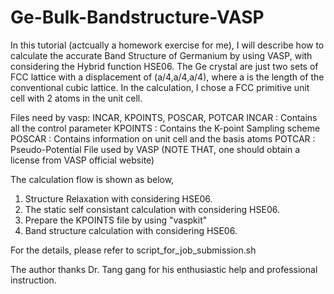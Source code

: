 # Ge-Bulk-Bandstructure-VASP
In this tutorial (actcually a homework exercise for me), I will describe how to calculate the accurate Band Structure of Germanium by using VASP, with considering the Hybrid function HSE06. The Ge crystal are just two sets of FCC lattice with a displacement of (a/4,a/4,a/4), where a is the length of the conventional cubic lattice. In the calculation, I chose a FCC primitive unit cell with 2 atoms in the unit cell.

Files need by vasp: INCAR, KPOINTS, POSCAR, POTCAR
INCAR : Contains all the control parameter
KPOINTS : Contains the K-point Sampling scheme
POSCAR : Contains information on unit cell and the basis atoms
POTCAR : Pseudo-Potential File used by VASP  (NOTE THAT, one should obtain a license from VASP official website)

The calculation flow is shown as below, 
1. Structure Relaxation with considering HSE06.
2. The static self consistant calculation with considering HSE06.
3. Prepare the KPOINTS file by using "vaspkit"
4. Band structure calculation with considering HSE06.

For the details, please refer to script_for_job_submission.sh

The author thanks Dr. Tang gang for his enthusiastic help and professional instruction.
